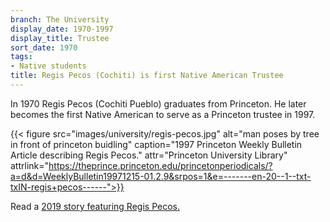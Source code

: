 ```yaml
---
branch: The University
display_date: 1970-1997
display_title: Trustee
sort_date: 1970
tags:
- Native students
title: Regis Pecos (Cochiti) is first Native American Trustee
---
```


In 1970 Regis Pecos (Cochiti Pueblo) graduates from Princeton. He later becomes the first Native American to serve as a Princeton trustee in 1997.

{{< figure src="images/university/regis-pecos.jpg" alt="man poses by tree in front of princeton buidling" caption="1997 Princeton Weekly Bulletin Article describing Regis Pecos." attr="Princeton University Library" attrlink="https://theprince.princeton.edu/princetonperiodicals/?a=d&d=WeeklyBulletin19971215-01.2.9&srpos=1&e=-------en-20--1--txt-txIN-regis+pecos------">}}

Read a [2019 story featuring Regis Pecos.](https://indigenous.princeton.edu/news/dealmaker-how-regis-pecos-77-confronted-history-and-bridged-gap-between-two-communities)
